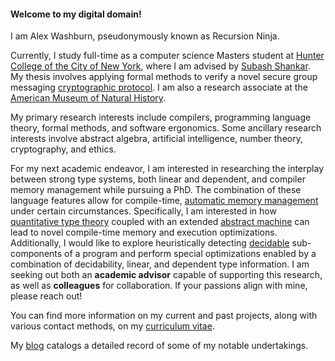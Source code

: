 #### Welcome to my digital domain!

I am Alex Washburn, pseudonymously known as Recursion Ninja.

Currently, I study full-time as a computer science Masters student at [Hunter College of the City of New York](http://www.hunter.cuny.edu/csci/computer-science-masters), where I am advised by [Subash Shankar](https://www.compsci.hunter.cuny.edu/~sshankar).
My thesis involves applying formal methods to verify a novel secure group messaging [cryptographic protocol](https://doi.org/10.1007/978-3-030-56784-2_9).
I am also a research associate at the [American Museum of Natural History](https://www.amnh.org/research/computational-sciences).

My primary research interests include compilers, programming language theory, formal methods, and software ergonomics.
Some ancillary research interests involve abstract algebra, artificial intelligence, number theory, cryptography, and ethics.

For my next academic endeavor, I am interested in researching the interplay between strong type systems, both linear and dependent, and compiler memory management while pursuing a PhD.
The combination of these language features allow for compile-time, [automatic memory management](https://doi.org/10.1145/292540.292564) under certain circumstances.
Specifically, I am interested in how [quantitative type theory](https://doi.org/10.1145/3209108.3209189) coupled with an extended [abstract machine](https://en.wikipedia.org/wiki/Abstract_machine) can lead to novel compile-time memory and execution optimizations.
Additionally, I would like to explore heuristically detecting [decidable](https://en.wikipedia.org/wiki/Recursive_language) sub-components of a program and perform special optimizations enabled by a combination of decidability, linear, and dependent type information.
I am seeking out both an **academic advisor** capable of supporting this research, as well as **colleagues** for collaboration.
If your passions align with mine, please reach out!

You can find more information on my current and past projects, along with various contact methods, on my [curriculum vitae](/cv.html).

My [blog](/blog.html) catalogs a detailed record of some of my notable undertakings.
